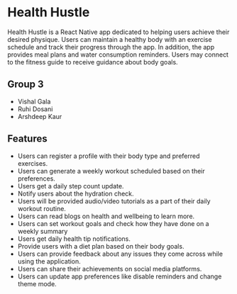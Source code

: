 # Health Hustle

Health Hustle is a React Native app dedicated to helping users achieve their desired physique. Users can maintain a healthy body with an exercise schedule and track their progress through the app. In addition, the app provides meal plans and water consumption reminders. Users may connect to the fitness guide to receive guidance about body goals.

## Group 3

- Vishal Gala
- Ruhi Dosani
- Arshdeep Kaur

## Features

- Users can register a profile with their body type and preferred exercises.
- Users can generate a weekly workout scheduled based on their preferences.
- Users get a daily step count update.
- Notify users about the hydration check.
- Users will be provided audio/video tutorials as a part of their daily workout routine.
- Users can read blogs on health and wellbeing to learn more.
- Users can set workout goals and check how they have done on a weekly summary
- Users get daily health tip notifications.
- Provide users with a diet plan based on their body goals.
- Users can provide feedback about any issues they come across while using the application.
- Users can share their achievements on social media platforms.
- Users can update app preferences like disable reminders and change theme mode.